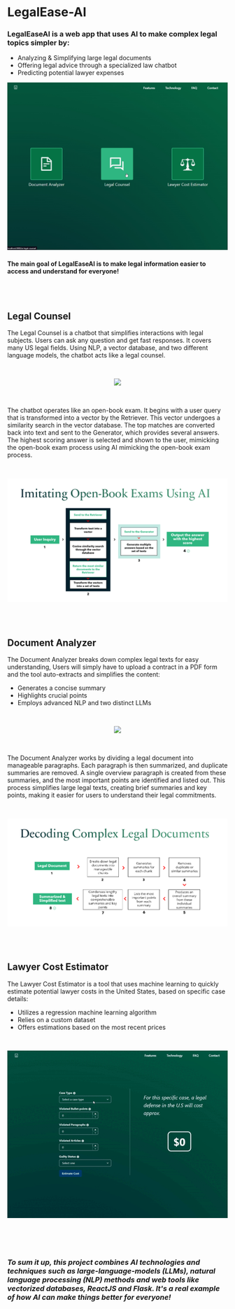 # LegalEase-AI

### LegalEaseAI is a web app that uses AI to make complex legal topics simpler by: 
- Analyzing & Simplifying large legal documents
- Offering legal advice through a specialized law chatbot
- Predicting potential lawyer expenses

![](main.png)

#### The main goal of LegalEaseAI is to make legal information easier to access and understand for everyone!

<br>
<br>

## Legal Counsel

The Legal Counsel is a chatbot that simplifies interactions with legal subjects. 
Users can ask any question and get fast responses. 
It covers many US legal fields. Using NLP, a vector database, and two different language models, the chatbot acts like a legal counsel.

<br>

<p align="center">
  <img src="demo1.gif"/>
</p>

<br>

The chatbot operates like an open-book exam. 
It begins with a user query that is transformed into a vector by the Retriever. 
This vector undergoes a similarity search in the vector database. 
The top matches are converted back into text and sent to the Generator, which provides several answers. 
The highest scoring answer is selected and shown to the user, mimicking the open-book exam process using AI mimicking the open-book exam process.

<br>

![](le1.png)

<br>
<br>

## Document Analyzer

The Document Analyzer breaks down complex legal texts for easy understanding, Users will simply have to upload a contract in a PDF form 
and the tool auto-extracts and simplifies the content:
- Generates a concise summary
- Highlights crucial points
- Employs advanced NLP and two distinct LLMs

<br>

<p align="center">
  <img src="demo2.gif"/>
</p>

<br>

The Document Analyzer works by dividing a legal document into manageable paragraphs.
Each paragraph is then summarized, and duplicate summaries are removed. 
A single overview paragraph is created from these summaries, and the most important points are identified and listed out. 
This process simplifies large legal texts, creating brief summaries and key points, making it easier for users to understand their legal commitments.

<br>

![](le3.png)

<br>
<br>

## Lawyer Cost Estimator

The Lawyer Cost Estimator is a tool that uses machine learning to quickly estimate potential lawyer costs in the United States, 
based on specific case details:
- Utilizes a regression machine learning algorithm 
- Relies on a custom dataset
- Offers estimations based on the most recent prices

<br>

<p align="center">
  <img src="demo3.gif"/>
</p>

<br>
<br>
<br>

### *To sum it up, this project combines  AI technologies and techniques such as large-language-models (LLMs), natural language processing (NLP) methods and web tools like vectorized databases, ReactJS and Flask. It's a real example of how AI can make things better for everyone!*


